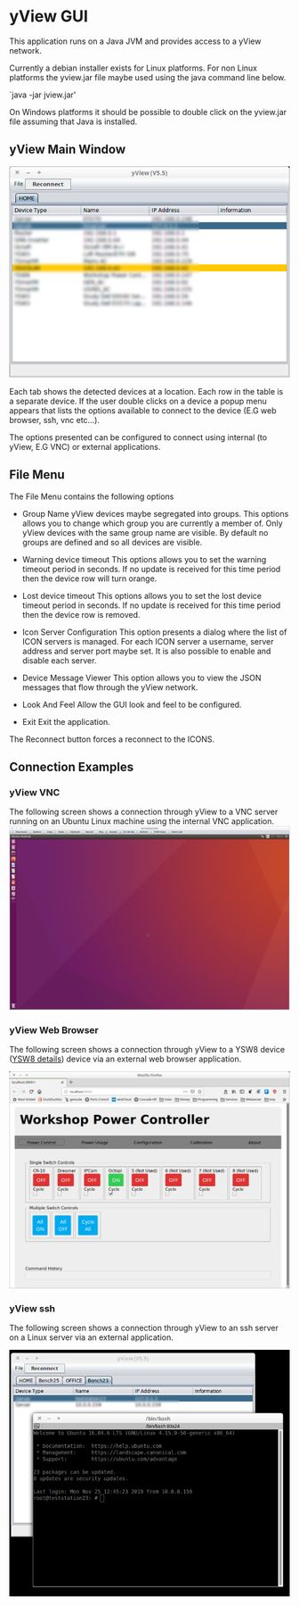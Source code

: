 # yView GUI
This application runs on a Java JVM and provides access to a yView
network.

Currently a debian installer exists for Linux platforms. For non
Linux platforms the yview.jar file maybe used using the java 
command line below.

 `java -jar jview.jar'
 
 On Windows platforms it should be possible to double click 
 on the yview.jar file assuming that Java is installed.
 
## yView Main Window
 
![alt text](yview.png "yView Main Window")

 Each tab shows the detected devices at a location. Each row in the 
 table is a separate device. If the user double clicks on a device a popup menu appears that lists the options available to connect to the device (E.G web browser, ssh, vnc etc...). 
 
 The options presented can be configured to connect using internal (to yView, E.G VNC) or external applications. 
 
 ## File Menu
 The File Menu contains the following options
 
 - Group Name
 yView devices maybe segregated into groups. This options allows you to change which group you are currently a member of. Only yView devices with the same group name are visible. By default no groups are defined and so all devices are visible.
 
 - Warning device timeout
 This options allows you to set the warning timeout period in seconds. If no update is received for this time period then the device row will turn orange.
 
  - Lost device timeout
 This options allows you to set the lost device timeout period in seconds. If no update is received for this time period then the device row is removed.
 
 - Icon Server Configuration
 This option presents a dialog where the list of ICON servers is managed. For each ICON server a username, server address and server port maybe set. It is also possible to enable and disable each server.
 
 - Device Message Viewer
 This option allows you to view the JSON messages that flow through the yView network.
 
 - Look And Feel
 Allow the GUI look and feel to be configured.
 
 - Exit
 Exit the application.
 
The Reconnect button forces a reconnect to the ICONS.
 
 ## Connection Examples

### yView VNC
The following screen shows a connection through yView to a VNC server running on an Ubuntu Linux machine using the internal VNC application.
 ![alt text](yview_vnc.png "yView VNC Connection") 
 
### yView Web Browser
The following screen shows a connection through yView to a YSW8 device ([YSW8 details](https://projects.pausten.me.uk/ysw8.html)) device via an external web browser application.

 ![alt text](yview_ysw8.png "yView VNC Connection")

 ### yView ssh
 The following screen shows a connection through yView to an ssh server on a Linux server via an external application.

  ![alt text](yview_ssh.png "yView SSH Connection")